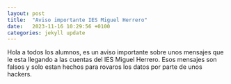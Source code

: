 ```yaml
---
layout: post
title:  "Aviso importante IES Miguel Herrero"
date:   2023-11-16 10:29:56 +0100
categories: jekyll update
---
```


Hola a todos los alumnos, es un aviso importante sobre unos mensajes que le esta llegando a las cuentas del IES Miguel Herrero. 
Esos mensajes son falsos y solo estan hechos para rovaros los datos por parte de unos hackers.
